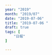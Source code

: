 ```yaml
---
year: "2019"
month: "2019/07"
date: "2019-07-06"
title: "2019-07-06 "
draft: true
tags: [
    "日報"
]

---
```


